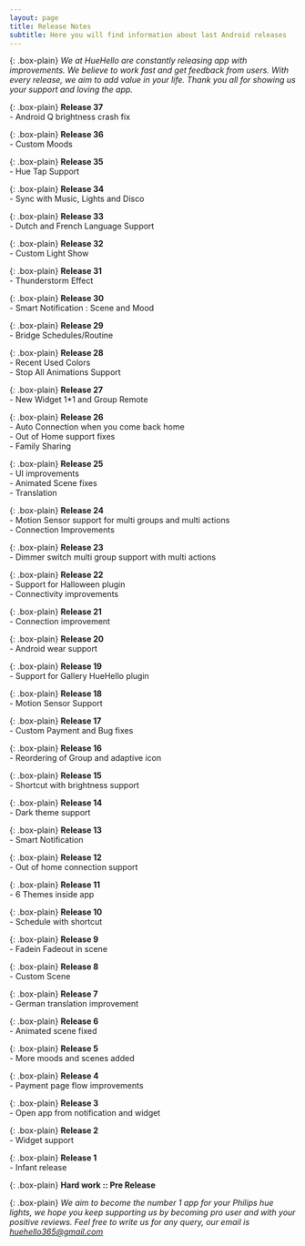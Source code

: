 ```yaml
---
layout: page
title: Release Notes
subtitle: Here you will find information about last Android releases
---
```


{: .box-plain}
*We at HueHello are constantly releasing app with improvements. We believe to work fast and get feedback from users. With every release, we aim to add value in your life. Thank you all for showing us your support and loving the app.*

{: .box-plain}
 **Release 37**<br/> - Android Q brightness crash fix

{: .box-plain}
 **Release 36**<br/> - Custom Moods

{: .box-plain}
 **Release 35**<br/> - Hue Tap Support

{: .box-plain}
 **Release 34**<br/> - Sync with Music, Lights and Disco

{: .box-plain}
 **Release 33**<br/> - Dutch and French Language Support

{: .box-plain}
 **Release 32**<br/> - Custom Light Show

{: .box-plain}
 **Release 31**<br/> - Thunderstorm Effect

{: .box-plain}
 **Release 30**<br/> - Smart Notification : Scene and Mood

{: .box-plain}
 **Release 29**<br/> - Bridge Schedules/Routine

{: .box-plain}
 **Release 28**<br/> - Recent Used Colors<br/> - Stop All Animations Support

{: .box-plain}
 **Release 27**<br/> - New Widget 1*1 and Group Remote

{: .box-plain}
 **Release 26**<br/> - Auto Connection when you come back home <br/> - Out of 
 Home support fixes<br/> - Family Sharing

{: .box-plain}
 **Release 25**<br/> - UI improvements<br/> - Animated Scene fixes<br/>- Translation

{: .box-plain}
 **Release 24**<br/> - Motion Sensor support for multi groups and multi actions<br/> - Connection Improvements

{: .box-plain}
 **Release 23**<br/> - Dimmer switch multi group support with multi actions

{: .box-plain}
 **Release 22**<br/> - Support for Halloween plugin<br/> - Connectivity improvements


{: .box-plain}
 **Release 21**<br/> - Connection improvement

{: .box-plain}
 **Release 20**<br/> - Android wear support

 {: .box-plain}
 **Release 19**<br/> - Support for Gallery HueHello plugin

 {: .box-plain}
 **Release 18**<br/> - Motion Sensor Support

 {: .box-plain}
 **Release 17**<br/> - Custom Payment and Bug fixes

{: .box-plain}
 **Release 16**<br/> - Reordering of Group and adaptive icon 

 {: .box-plain}
 **Release 15**<br/> - Shortcut with brightness support

 {: .box-plain}
 **Release 14**<br/> - Dark theme support

 {: .box-plain}
 **Release 13**<br/> - Smart Notification

 {: .box-plain}
 **Release 12**<br/> - Out of home connection support

 {: .box-plain}
 **Release 11**<br/> - 6 Themes inside app

  {: .box-plain}
 **Release 10**<br/> - Schedule with shortcut

  {: .box-plain}
 **Release 9**<br/> - Fadein Fadeout in scene

  {: .box-plain}
 **Release 8**<br/> - Custom Scene

  {: .box-plain}
 **Release 7**<br/> - German translation improvement

  {: .box-plain}
 **Release 6**<br/> - Animated scene fixed

  {: .box-plain}
 **Release 5**<br/> - More moods and scenes added

 {: .box-plain}
 **Release 4**<br/> - Payment page flow improvements

 {: .box-plain}
 **Release 3**<br/> - Open app from notification and widget

 {: .box-plain}
 **Release 2**<br/> - Widget support

{: .box-plain}
**Release 1**<br/> - Infant release

{: .box-plain}
**Hard work :: Pre Release**


{: .box-plain}
*We aim to become the number 1 app for your Philips hue lights, we hope you keep supporting us by becoming pro user and with your positive reviews. Feel free to write us for any query, our email is huehello365@gmail.com*
